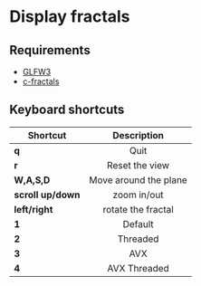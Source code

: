 # Display fractals

## Requirements

- [GLFW3](https://www.glfw.org/download.html)
- [c-fractals](../c-fractals)

## Keyboard shortcuts

| Shortcut           | Description            |
| ------------------ |:----------------------:|
| **q**              | Quit                   |
| **r**              | Reset the view         |
| **W,A,S,D**        | Move around the plane  |
| **scroll up/down** | zoom in/out            |
| **left/right**     | rotate the fractal     |
| **1**              | Default                |
| **2**              | Threaded               |
| **3**              | AVX                    |
| **4**              | AVX Threaded           |
